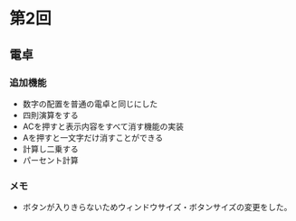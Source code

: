 # 第2回
## 電卓
### 追加機能
- 数字の配置を普通の電卓と同じにした
- 四則演算をする
- ACを押すと表示内容をすべて消す機能の実装
- Aを押すと一文字だけ消すことができる
- 計算し二乗する
- パーセント計算
### メモ
- ボタンが入りきらないためウィンドウサイズ・ボタンサイズの変更をした。